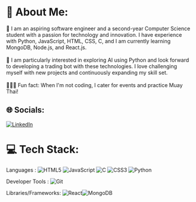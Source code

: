 # 💫 About Me:
🚀 I am an aspiring software engineer and a second-year Computer Science student with a passion for technology and innovation. I have experience with Python, JavaScript, HTML, CSS, C, and I am currently learning MongoDB, Node.js, and React.js.<br><br>👾 I am particularly interested in exploring AI using Python and look forward to developing a trading bot with these technologies. I love challenging myself with new projects and continuously expanding my skill set.<br><br>👨🏻‍🍳 Fun fact: When I'm not coding, I cater for events and practice Muay Thai!


## 🌐 Socials:
[![LinkedIn](https://img.shields.io/badge/LinkedIn-%230077B5.svg?logo=linkedin&logoColor=white)](https://linkedin.com/in/Naidan-Salvador) 

# 💻 Tech Stack:
Languages : ![HTML5](https://img.shields.io/badge/html5-%23E34F26.svg?style=for-the-badge&logo=html5&logoColor=white) ![JavaScript](https://img.shields.io/badge/javascript-%23323330.svg?style=for-the-badge&logo=javascript&logoColor=%23F7DF1E) ![C](https://img.shields.io/badge/c-%2300599C.svg?style=for-the-badge&logo=c&logoColor=white) ![CSS3](https://img.shields.io/badge/css3-%231572B6.svg?style=for-the-badge&logo=css3&logoColor=white) ![Python](https://img.shields.io/badge/python-3670A0?style=for-the-badge&logo=python&logoColor=ffdd54)

Developer Tools : ![Git](https://img.shields.io/badge/git-%23F05033.svg?style=for-the-badge&logo=git&logoColor=white) 

Libraries/Frameworks: ![React](https://img.shields.io/badge/react-%2320232a.svg?style=for-the-badge&logo=react&logoColor=%2361DAFB)![MongoDB](https://img.shields.io/badge/MongoDB-%234ea94b.svg?style=for-the-badge&logo=mongodb&logoColor=white)
